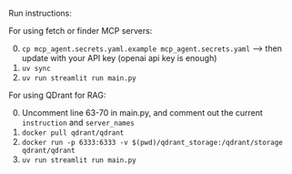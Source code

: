 Run instructions:

For using fetch or finder MCP servers:

0. `cp mcp_agent.secrets.yaml.example mcp_agent.secrets.yaml` --> then update with your API key (openai api key is enough)
1. `uv sync`
2. `uv run streamlit run main.py`


For using QDrant for RAG:

0. Uncomment line 63-70 in main.py, and comment out the current `instruction` and `server_names`
1. `docker pull qdrant/qdrant`
2. `docker run -p 6333:6333 -v $(pwd)/qdrant_storage:/qdrant/storage qdrant/qdrant`
3. `uv run streamlit run main.py`
